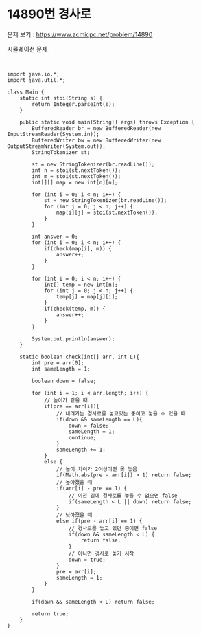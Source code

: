 # 14890번 경사로

문제 보기 : <https://www.acmicpc.net/problem/14890>

시뮬레이션 문제

<pre><code>

import java.io.*;
import java.util.*;

class Main {
    static int stoi(String s) {
        return Integer.parseInt(s);
    }

    public static void main(String[] args) throws Exception {
        BufferedReader br = new BufferedReader(new InputStreamReader(System.in));
        BufferedWriter bw = new BufferedWriter(new OutputStreamWriter(System.out));
        StringTokenizer st;

        st = new StringTokenizer(br.readLine());
        int n = stoi(st.nextToken());
        int m = stoi(st.nextToken());
        int[][] map = new int[n][n];

        for (int i = 0; i < n; i++) {
            st = new StringTokenizer(br.readLine());
            for (int j = 0; j < n; j++) {
                map[i][j] = stoi(st.nextToken());
            }
        }

        int answer = 0;
        for (int i = 0; i < n; i++) {
            if(check(map[i], m)) {
                answer++;
            }
        }

        for (int i = 0; i < n; i++) {
            int[] temp = new int[n];
            for (int j = 0; j < n; j++) {
                temp[j] = map[j][i];
            }
            if(check(temp, m)) {
                answer++;
            }
        }

        System.out.println(answer);
    }

    static boolean check(int[] arr, int L){
        int pre = arr[0];
        int sameLength = 1;

        boolean down = false;

        for (int i = 1; i < arr.length; i++) {
            // 높이가 같을 때
            if(pre == arr[i]){
                // 내려가는 경사로를 놓고있는 중이고 놓을 수 있을 때
                if(down && sameLength == L){
                    down = false;
                    sameLength = 1;
                    continue;
                }
                sameLength += 1;
            }
            else {
                // 높이 차이가 2이상이면 못 놓음
                if(Math.abs(pre - arr[i]) > 1) return false;
                // 높아졌을 때
                if(arr[i] - pre == 1) {
                    // 이전 길에 경사로를 놓을 수 없으면 false
                    if(sameLength < L || down) return false;
                }
                // 낮아졌을 때
                else if(pre - arr[i] == 1) {
                    // 경사로를 놓고 있던 중이면 false
                    if(down && sameLength < L) {
                        return false;
                    }
                    // 아니면 경사로 놓기 시작
                    down = true;
                }
                pre = arr[i];
                sameLength = 1;
            }
        }

        if(down && sameLength < L) return false;

        return true;
    }
}

</code></pre>